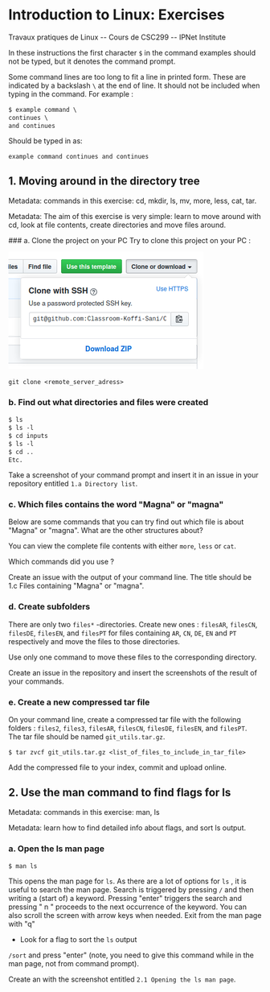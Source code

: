 # Introduction to Linux: Exercises
Travaux pratiques de Linux -- Cours de CSC299 -- IPNet Institute

In these instructions the first character `$` in the command examples should not be typed, but it denotes the command prompt.

Some command lines are too long to fit a line in printed form. These are indicated by a backslash `\` at the end of line. It should not be included when typing in the command. For example : 

```
$ example command \
continues \
and continues
```
Should be typed in as:

```
example command continues and continues
```

## 1. Moving around in the directory tree
Metadata: commands in this exercise: cd, mkdir, ls, mv, more, less, cat, tar.

Metadata: The aim of this exercise is very simple: learn to move around with cd, look at file contents, create directories and move files around.

### a. Clone the project on your PC
Try to clone this project on your PC :

![Clone project on Github](assets/clone.png)

```
git clone <remote_server_adress>
```
### b. Find out what directories and files were created
```
$ ls
$ ls -l
$ cd inputs
$ ls -l
$ cd ..
Etc.
```
Take a screenshot of your command prompt and insert it in an issue in your repository entitled `1.a Directory list`.

### c. Which files contains the word "Magna" or "magna"
Below are some commands that you can try find out which file is about "Magna" or "magna". What are the other structures about?

You can view the complete file contents with either `more`, `less` or `cat`.

Which commands did you use ?

Create an issue with the output of your command line. The title should be 1.c Files containing "Magna" or "magna".

### d. Create subfolders
There are only two `files*` -directories. Create new ones : `filesAR`, `filesCN`,  `filesDE`, `filesEN`, and `filesPT` for files containing `AR`, `CN`, `DE`, `EN` and `PT` respectively and move the files to those directories. 

Use only one command to move these files to the corresponding directory.

Create an issue in the repository and insert the screenshots of the result of your commands.

### e. Create a new compressed tar file 
On your command line, create a compressed tar file with the following folders : `files2`, `files3`, `filesAR`, `filesCN`,  `filesDE`, `filesEN`, and `filesPT`. The tar file should be named `git_utils.tar.gz`.

```
$ tar zvcf git_utils.tar.gz <list_of_files_to_include_in_tar_file>
```

Add the compressed file to your index, commit and upload online.

## 2. Use the man command to find flags for ls
Metadata: commands in this exercise: man, ls

Metadata: learn how to find detailed info about flags, and sort ls output.

### a. Open the ls man page
```
$ man ls
```
This opens the man page for `ls`. As there are a lot of options for `ls` , it is useful to search the man page.
Search is triggered by pressing `/` and then writing a (start of) a keyword. Pressing "enter" triggers the search and pressing " n " proceeds to the next occurrence of the keyword. You can also scroll the screen with arrow keys when needed. Exit from the man page with "q"
 * Look for a flag to sort the `ls` output

`/sort` and press "enter" (note, you need to give this command while in the man page, not from command prompt).

Create an with the screenshot entitled `2.1 Opening the ls man page`.
